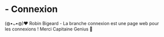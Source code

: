 # - Connexion
(◍•ᴗ•◍)❤ 
Robin Bigeard -
La branche connexion est une page web pour les connexions ! Merci Capitaine Genius 💪
